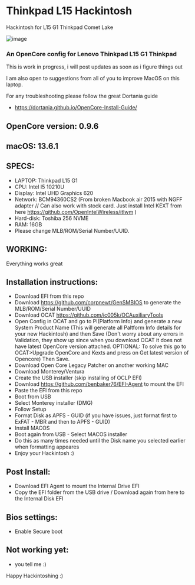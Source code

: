 # Thinkpad L15 Hackintosh
Hackintosh for L15 G1 Thinkpad Comet Lake

![image](https://github.com/kefrulz/ThinkpadRyzen-3500U-igpu-Hackintosh/assets/9220848/f760539f-fe7f-4be9-85af-c284438a6f6e)


### An OpenCore config for Lenovo Thinkpad L15 G1 Thinkpad ###
This is work in progress, i will post updates as soon as i figure things out

I am also open to suggestions from all of you to improve MacOS on this laptop.

For any troubleshooting please follow the great Dortania guide
* https://dortania.github.io/OpenCore-Install-Guide/

## OpenCore version: 0.9.6 ##

## macOS: 13.6.1 ##

## SPECS: ##
* LAPTOP: Thinkpad L15 G1
* CPU: Intel I5 10210U
* Display: Intel UHD Graphics 620
* Network: BCM94360CS2 (From broken Macbook air 2015 with NGFF adapter // Can also work with stock card. Just install Intel KEXT from here https://github.com/OpenIntelWireless/itlwm )
* Hard-disk: Toshiba 256 NVME
* RAM: 16GB
* Please change MLB/ROM/Serial Number/UUID.

## WORKING: ##
Everything works great

## Installation instructions: ##
* Download EFI from this repo
* Download https://github.com/corpnewt/GenSMBIOS to generate the MLB/ROM/Serial Number/UUID
* Download OCAT https://github.com/ic005k/OCAuxiliaryTools
* Open Config in OCAT and go to PI(Platform Info) and generate a new System Product Name (This will generate all Paltform Info details for your new Hackintosh) and then Save (Don't worry about any errors in Validation, they show up since when you download OCAT it does not have latest OpenCore version attached. OPTIONAL: To solve this go to OCAT>Upgrade OpenCore and Kexts and press on Get latest version of Opencore) Then Save.
* Download Open Core Legacy Patcher on another working MAC
* Download Monterey/Ventura
* Create the USB installer (skip installing of OCLP EFI)
* Download https://github.com/benbaker76/EFI-Agent to mount the EFI
* Paste the EFI from this repo
* Boot from USB
* Select Monterey installer (DMG)
* Follow Setup
* Format Disk as APFS - GUID (if you have issues, just format first to ExFAT - MBR and then to APFS - GUID)
* Install MACOS
* Boot again from USB - Select MACOS installer
* Do this as many times needed until the Disk name you selected earlier when formatting appeares
* Enjoy your Hackintosh :)

## Post Install: ##
* Download EFI Agent to mount the Internal Drive EFI
* Copy the EFI folder from the USB drive / Download again from here to the Internal Disk EFI


## Bios settings: ##
* Enable Secure boot


## Not working yet: ##
* you tell me :)

Happy Hackintoshing :)
